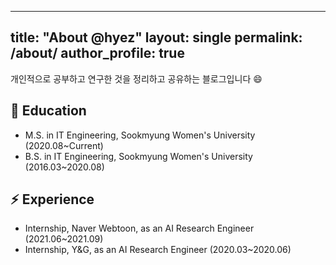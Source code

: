 ---
 title: "About @hyez"
 layout: single
 permalink: /about/
 author_profile: true
 ---

 개인적으로 공부하고 연구한 것을 정리하고 공유하는 블로그입니다 😄


 ## 🔭 <b>Education</b>
 - M.S. in IT Engineering, Sookmyung Women's University (2020.08~Current)
 - B.S. in IT Engineering, Sookmyung Women's University (2016.03~2020.08)


 ## ⚡ <b>Experience</b>
 - Internship, Naver Webtoon, as an AI Research Engineer (2021.06~2021.09)
 - Internship, Y&G, as an AI Research Engineer (2020.03~2020.06)

